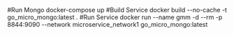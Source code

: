 #Run Mongo
docker-compose up 
#Build Service
docker build --no-cache -t go_micro_mongo:latest .
#Run Service
docker run --name gmm -d --rm -p 8844:9090 --network microservice_network1 go_micro_mongo:latest
